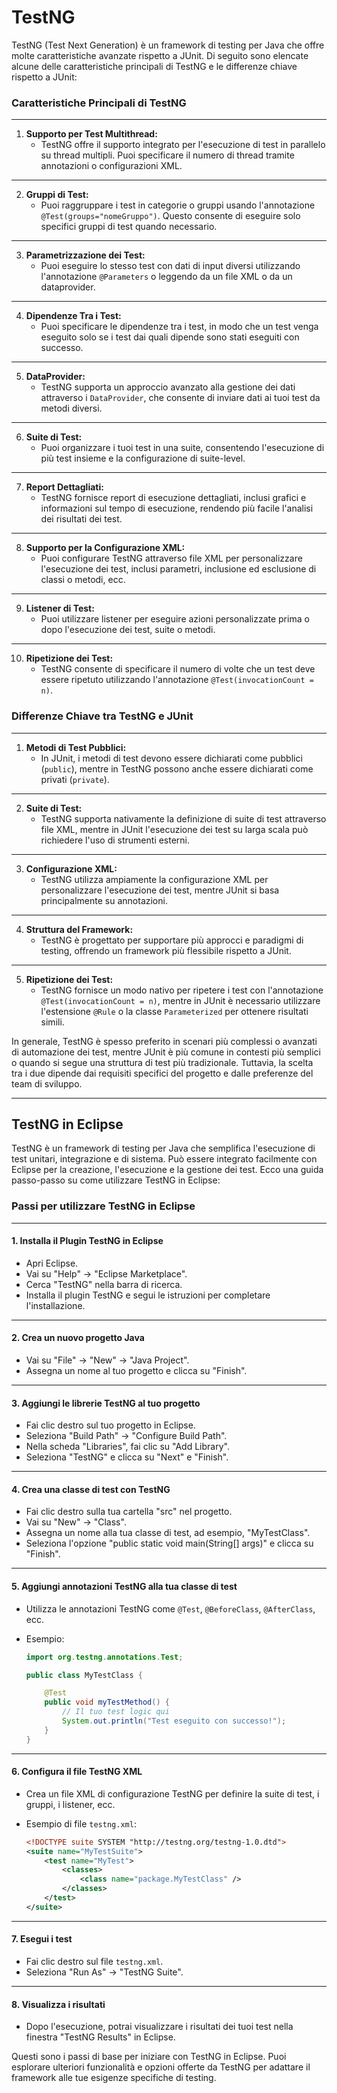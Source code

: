 # TestNG

TestNG (Test Next Generation) è un framework di testing per Java che offre molte caratteristiche avanzate rispetto a JUnit. Di seguito sono elencate alcune delle caratteristiche principali di TestNG e le differenze chiave rispetto a JUnit:

### Caratteristiche Principali di TestNG

---

1. **Supporto per Test Multithread:**
   - TestNG offre il supporto integrato per l'esecuzione di test in parallelo su thread multipli. Puoi specificare il numero di thread tramite annotazioni o configurazioni XML.

---

2. **Gruppi di Test:**
   - Puoi raggruppare i test in categorie o gruppi usando l'annotazione `@Test(groups="nomeGruppo")`. Questo consente di eseguire solo specifici gruppi di test quando necessario.

---

3. **Parametrizzazione dei Test:**
   - Puoi eseguire lo stesso test con dati di input diversi utilizzando l'annotazione `@Parameters` o leggendo da un file XML o da un dataprovider.

---

4. **Dipendenze Tra i Test:**
   - Puoi specificare le dipendenze tra i test, in modo che un test venga eseguito solo se i test dai quali dipende sono stati eseguiti con successo.

---

5. **DataProvider:**
   - TestNG supporta un approccio avanzato alla gestione dei dati attraverso i `DataProvider`, che consente di inviare dati ai tuoi test da metodi diversi.

---

6. **Suite di Test:**
   - Puoi organizzare i tuoi test in una suite, consentendo l'esecuzione di più test insieme e la configurazione di suite-level.

---

7. **Report Dettagliati:**
   - TestNG fornisce report di esecuzione dettagliati, inclusi grafici e informazioni sul tempo di esecuzione, rendendo più facile l'analisi dei risultati dei test.

---

8. **Supporto per la Configurazione XML:**
   - Puoi configurare TestNG attraverso file XML per personalizzare l'esecuzione dei test, inclusi parametri, inclusione ed esclusione di classi o metodi, ecc.

---

9. **Listener di Test:**
   - Puoi utilizzare listener per eseguire azioni personalizzate prima o dopo l'esecuzione dei test, suite o metodi.

---

10. **Ripetizione dei Test:**
    - TestNG consente di specificare il numero di volte che un test deve essere ripetuto utilizzando l'annotazione `@Test(invocationCount = n)`.

### Differenze Chiave tra TestNG e JUnit

---

1. **Metodi di Test Pubblici:**
   - In JUnit, i metodi di test devono essere dichiarati come pubblici (`public`), mentre in TestNG possono anche essere dichiarati come privati (`private`).

---

2. **Suite di Test:**
   - TestNG supporta nativamente la definizione di suite di test attraverso file XML, mentre in JUnit l'esecuzione dei test su larga scala può richiedere l'uso di strumenti esterni.

---

3. **Configurazione XML:**
   - TestNG utilizza ampiamente la configurazione XML per personalizzare l'esecuzione dei test, mentre JUnit si basa principalmente su annotazioni.

---

4. **Struttura del Framework:**
   - TestNG è progettato per supportare più approcci e paradigmi di testing, offrendo un framework più flessibile rispetto a JUnit.

---

5. **Ripetizione dei Test:**
   - TestNG fornisce un modo nativo per ripetere i test con l'annotazione `@Test(invocationCount = n)`, mentre in JUnit è necessario utilizzare l'estensione `@Rule` o la classe `Parameterized` per ottenere risultati simili.

In generale, TestNG è spesso preferito in scenari più complessi o avanzati di automazione dei test, mentre JUnit è più comune in contesti più semplici o quando si segue una struttura di test più tradizionale. Tuttavia, la scelta tra i due dipende dai requisiti specifici del progetto e dalle preferenze del team di sviluppo.

---

## TestNG in Eclipse

TestNG è un framework di testing per Java che semplifica l'esecuzione di test unitari, integrazione e di sistema. Può essere integrato facilmente con Eclipse per la creazione, l'esecuzione e la gestione dei test. Ecco una guida passo-passo su come utilizzare TestNG in Eclipse:

### Passi per utilizzare TestNG in Eclipse

---

#### 1. Installa il Plugin TestNG in Eclipse

- Apri Eclipse.
- Vai su "Help" -> "Eclipse Marketplace".
- Cerca "TestNG" nella barra di ricerca.
- Installa il plugin TestNG e segui le istruzioni per completare l'installazione.

---

#### 2. Crea un nuovo progetto Java

- Vai su "File" -> "New" -> "Java Project".
- Assegna un nome al tuo progetto e clicca su "Finish".

---

#### 3. Aggiungi le librerie TestNG al tuo progetto

- Fai clic destro sul tuo progetto in Eclipse.
- Seleziona "Build Path" -> "Configure Build Path".
- Nella scheda "Libraries", fai clic su "Add Library".
- Seleziona "TestNG" e clicca su "Next" e "Finish".

---

#### 4. Crea una classe di test con TestNG

- Fai clic destro sulla tua cartella "src" nel progetto.
- Vai su "New" -> "Class".
- Assegna un nome alla tua classe di test, ad esempio, "MyTestClass".
- Seleziona l'opzione "public static void main(String[] args)" e clicca su "Finish".

---

#### 5. Aggiungi annotazioni TestNG alla tua classe di test

- Utilizza le annotazioni TestNG come `@Test`, `@BeforeClass`, `@AfterClass`, ecc.
- Esempio:

     ```java
     import org.testng.annotations.Test;

     public class MyTestClass {

         @Test
         public void myTestMethod() {
             // Il tuo test logic qui
             System.out.println("Test eseguito con successo!");
         }
     }
     ```

---

#### 6. Configura il file TestNG XML

- Crea un file XML di configurazione TestNG per definire la suite di test, i gruppi, i listener, ecc.
- Esempio di file `testng.xml`:

     ```xml
     <!DOCTYPE suite SYSTEM "http://testng.org/testng-1.0.dtd">
     <suite name="MyTestSuite">
         <test name="MyTest">
             <classes>
                 <class name="package.MyTestClass" />
             </classes>
         </test>
     </suite>
     ```

---

#### 7. Esegui i test

- Fai clic destro sul file `testng.xml`.
- Seleziona "Run As" -> "TestNG Suite".

---

#### 8. Visualizza i risultati

- Dopo l'esecuzione, potrai visualizzare i risultati dei tuoi test nella finestra "TestNG Results" in Eclipse.

Questi sono i passi di base per iniziare con TestNG in Eclipse. Puoi esplorare ulteriori funzionalità e opzioni offerte da TestNG per adattare il framework alle tue esigenze specifiche di testing.

